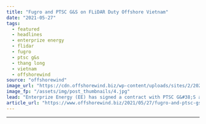 ```yaml
---
title: "Fugro and PTSC G&S on FLiDAR Duty Offshore Vietnam"
date: "2021-05-27"
tags: 
  - featured
  - headlines
  - enterprize energy
  - flidar
  - fugro
  - ptsc g&s
  - thang long
  - vietnam
  - offshorewind
source: "offshorewind"
image_url: "https://cdn.offshorewind.biz/wp-content/uploads/sites/2/2021/05/27132004/Fugro-and-PTSC-GS-on-FLiDAR-Duty-Offshore-Vietnam.jpg"
image_fp: "/assets/img/post_thumbnails/4.jpg"
lead: "Enterprize Energy (EE) has signed a contract with PTSC G&#38;S and Fugro to supply,"
article_url: "https://www.offshorewind.biz/2021/05/27/fugro-and-ptsc-gs-on-flidar-duty-offshore-vietnam/"
---
```


---
